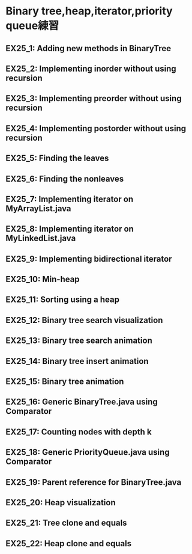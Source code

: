 # Binary tree,heap,iterator,priority queue練習

## EX25_1: Adding new methods in BinaryTree
## EX25_2: Implementing inorder without using recursion
## EX25_3: Implementing preorder without using recursion
## EX25_4: Implementing postorder without using recursion
## EX25_5: Finding the leaves
## EX25_6: Finding the nonleaves
## EX25_7: Implementing iterator on MyArrayList.java
## EX25_8: Implementing iterator on MyLinkedList.java
## EX25_9: Implementing bidirectional iterator
## EX25_10: Min-heap
## EX25_11: Sorting using a heap
## EX25_12: Binary tree search visualization
## EX25_13: Binary tree search animation
## EX25_14: Binary tree insert animation
## EX25_15: Binary tree animation
## EX25_16: Generic BinaryTree.java using Comparator
## EX25_17: Counting nodes with depth k
## EX25_18: Generic PriorityQueue.java using Comparator
## EX25_19: Parent reference for BinaryTree.java
## EX25_20: Heap visualization
## EX25_21: Tree clone and equals
## EX25_22: Heap clone and equals
